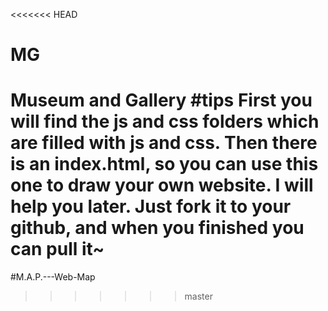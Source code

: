 <<<<<<< HEAD
# MG
Museum and Gallery
#tips
First you will find the js and css folders which are filled with js and css.
Then there is an index.html, so you can use this one to draw your own website.
I will help you later.
Just fork it to your github, and when you finished you can pull it~
=======
#M.A.P.---Web-Map
>>>>>>> master
